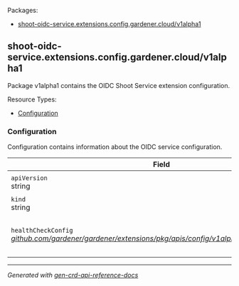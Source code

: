 <p>Packages:</p>
<ul>
<li>
<a href="#shoot-oidc-service.extensions.config.gardener.cloud%2fv1alpha1">shoot-oidc-service.extensions.config.gardener.cloud/v1alpha1</a>
</li>
</ul>
<h2 id="shoot-oidc-service.extensions.config.gardener.cloud/v1alpha1">shoot-oidc-service.extensions.config.gardener.cloud/v1alpha1</h2>
<p>
<p>Package v1alpha1 contains the OIDC Shoot Service extension configuration.</p>
</p>
Resource Types:
<ul><li>
<a href="#shoot-oidc-service.extensions.config.gardener.cloud/v1alpha1.Configuration">Configuration</a>
</li></ul>
<h3 id="shoot-oidc-service.extensions.config.gardener.cloud/v1alpha1.Configuration">Configuration
</h3>
<p>
<p>Configuration contains information about the OIDC service configuration.</p>
</p>
<table>
<thead>
<tr>
<th>Field</th>
<th>Description</th>
</tr>
</thead>
<tbody>
<tr>
<td>
<code>apiVersion</code></br>
string</td>
<td>
<code>
shoot-oidc-service.extensions.config.gardener.cloud/v1alpha1
</code>
</td>
</tr>
<tr>
<td>
<code>kind</code></br>
string
</td>
<td><code>Configuration</code></td>
</tr>
<tr>
<td>
<code>healthCheckConfig</code></br>
<em>
<a href="https://github.com/gardener/gardener/extensions/pkg/apis/config">
github.com/gardener/gardener/extensions/pkg/apis/config/v1alpha1.HealthCheckConfig
</a>
</em>
</td>
<td>
<em>(Optional)</em>
<p>HealthCheckConfig is the config for the health check controller.</p>
</td>
</tr>
</tbody>
</table>
<hr/>
<p><em>
Generated with <a href="https://github.com/ahmetb/gen-crd-api-reference-docs">gen-crd-api-reference-docs</a>
</em></p>
